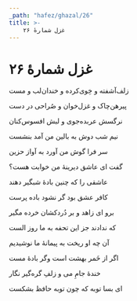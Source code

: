 ```yaml
---
_path: "hafez/ghazal/26"
title: >-
    غزل شمارهٔ ۲۶
---
```

# غزل شمارهٔ ۲۶

<div class="b" id="bn1"><div class="m1"><p>زلف‌آشفته و خِوی‌کرده و خندان‌لب و مست</p></div>
<div class="m2"><p>پیرهن‌چاک و غزل‌خوان و صُراحی در دست</p></div></div>
<div class="b" id="bn2"><div class="m1"><p>نرگسش عربده‌جوی و لبش افسوس‌کنان</p></div>
<div class="m2"><p>نیم شب دوش به بالین من آمد بنشست</p></div></div>
<div class="b" id="bn3"><div class="m1"><p>سر فرا گوش من آورد به آواز حزین</p></div>
<div class="m2"><p>گفت ای عاشق دیرینهٔ من خوابت هست؟</p></div></div>
<div class="b" id="bn4"><div class="m1"><p>عاشقی را که چنین بادهٔ شبگیر دهند</p></div>
<div class="m2"><p>کافر عشق بود گر نشود باده پرست</p></div></div>
<div class="b" id="bn5"><div class="m1"><p>برو ای زاهد و بر دُردکشان خرده مگیر</p></div>
<div class="m2"><p>که ندادند جز این تحفه به ما روز الست</p></div></div>
<div class="b" id="bn6"><div class="m1"><p>آن چه او ریخت به پیمانهٔ ما نوشیدیم</p></div>
<div class="m2"><p>اگر از خَمر بهشت است وگر بادهٔ مست</p></div></div>
<div class="b" id="bn7"><div class="m1"><p>خندهٔ جامِ می و زلفِ گره‌گیر نگار</p></div>
<div class="m2"><p>ای بسا توبه که چون توبه حافظ بشکست</p></div></div>

